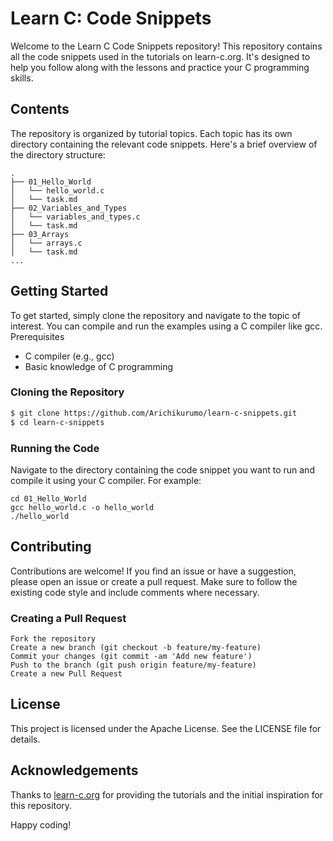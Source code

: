 # Learn C: Code Snippets

Welcome to the Learn C Code Snippets repository! This repository contains all the code snippets used in the tutorials on learn-c.org. It's designed to help you follow along with the lessons and practice your C programming skills.

## Contents

The repository is organized by tutorial topics. Each topic has its own directory containing the relevant code snippets. Here's a brief overview of the directory structure:

	.
	├── 01_Hello_World
	│   └── hello_world.c
 	│   └── task.md
	├── 02_Variables_and_Types
	│   └── variables_and_types.c
  	│   └── task.md
	├── 03_Arrays
	│   └── arrays.c
  	│   └── task.md
	...

## Getting Started

To get started, simply clone the repository and navigate to the topic of interest. You can compile and run the examples using a C compiler like gcc.
Prerequisites

- C compiler (e.g., gcc)
- Basic knowledge of C programming

### Cloning the Repository

  ```bash
  $ git clone https://github.com/Arichikurumo/learn-c-snippets.git
  $ cd learn-c-snippets
  ```
### Running the Code

Navigate to the directory containing the code snippet you want to run and compile it using your C compiler. For example:
	
	cd 01_Hello_World
	gcc hello_world.c -o hello_world
	./hello_world

## Contributing
Contributions are welcome! If you find an issue or have a suggestion, please open an issue or create a pull request. Make sure to follow the existing code style and include comments where necessary.

### Creating a Pull Request

    Fork the repository
    Create a new branch (git checkout -b feature/my-feature)
    Commit your changes (git commit -am 'Add new feature')
    Push to the branch (git push origin feature/my-feature)
    Create a new Pull Request

## License

This project is licensed under the Apache License. See the LICENSE file for details.

## Acknowledgements

Thanks to [learn-c.org](https://learn-c.org) for providing the tutorials and the initial inspiration for this repository.

Happy coding!
